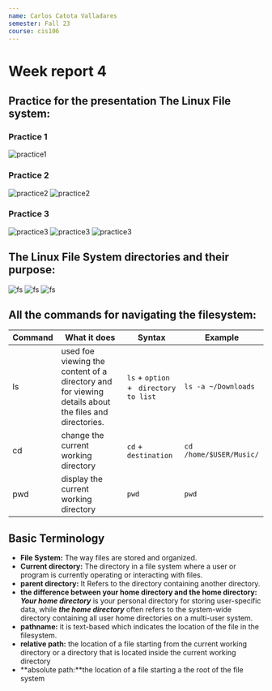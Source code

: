```yaml
---
name: Carlos Catota Valladares
semester: Fall 23
course: cis106
---
```


# Week report 4

## Practice for the presentation The Linux File system:
### Practice 1
![practice1](wr4/practice1.png)
### Practice 2
![practice2](wr4/practice%202.png)
![practice2](wr4/practice%202.2.png)
### Practice 3
![practice3](wr4/practice%203.1.png)
![practice3](wr4/practice%203.2.png)
![practice3](wr4/practice3.3.png)
## The Linux File System directories and their purpose:
![fs](wr4/fs.1.1.png)
![fs](wr4/fs1.2.png)
![fs](wr4/fs1.3.png)

## All the commands for navigating the filesystem:
| Command | What it does                                                                                         | Syntax                                 | Example                 |
| ------- | ---------------------------------------------------------------------------------------------------- | -------------------------------------- | ----------------------- |
| ls      | used foe viewing the content of a directory and for viewing details about the files and directories. | `ls` + `option` + `` directory to list`` | `ls -a ~/Downloads`     |
| cd      | change the current working directory                                                                 | `cd` + `destination`                   | `cd /home/$USER/Music/` |
| pwd     | display the current working directory                                                                | `pwd`                                  |`pwd`                   |

## Basic Terminology 
* **File System:** The way files are stored and organized.
* **Current directory:** The directory in a file system where a user or program is currently operating or interacting with files.
* **parent directory:** It Refers to the directory containing another directory.
* **the difference between your home directory and the home directory:** ***Your home directory*** is your personal directory for storing user-specific data, while ***the home directory*** often refers to the system-wide directory containing all user home directories on a multi-user system.
* **pathname:** it is text-based which indicates the location of the file in the filesystem.
* **relative path:** the location of a file starting from the current working directory or a directory that is located inside the current working directory
* **absolute path:**the location of a file starting a the root of the file system

